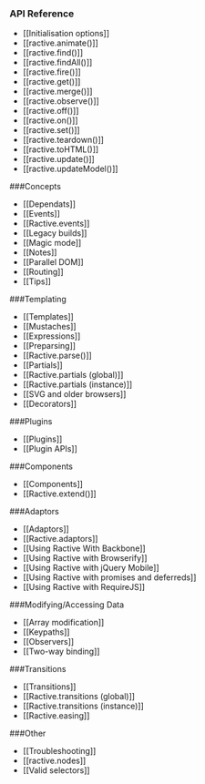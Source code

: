   
### API Reference

* [[Initialisation options]]
* [[ractive.animate()]]
* [[ractive.find()]]
* [[ractive.findAll()]]
* [[ractive.fire()]]
* [[ractive.get()]]
* [[ractive.merge()]]
* [[ractive.observe()]]
* [[ractive.off()]]
* [[ractive.on()]]
* [[ractive.set()]]
* [[ractive.teardown()]]
* [[ractive.toHTML()]]
* [[ractive.update()]]
* [[ractive.updateModel()]]

###Concepts
* [[Dependats]]
* [[Events]]
* [[Ractive.events]]
* [[Legacy builds]]
* [[Magic mode]]
* [[Notes]]
* [[Parallel DOM]]
* [[Routing]]
* [[Tips]]

###Templating
* [[Templates]]
* [[Mustaches]]
* [[Expressions]]
* [[Preparsing]]
* [[Ractive.parse()]]
* [[Partials]]
* [[Ractive.partials (global)]]
* [[Ractive.partials (instance)]]
* [[SVG and older browsers]]
* [[Decorators]]

###Plugins
* [[Plugins]]
* [[Plugin APIs]]

###Components
* [[Components]]
* [[Ractive.extend()]]

###Adaptors
* [[Adaptors]]
* [[Ractive.adaptors]]
* [[Using Ractive With Backbone]]
* [[Using Ractive with Browserify]]
* [[Using Ractive with jQuery Mobile]]
* [[Using Ractive with promises and deferreds]]
* [[Using Ractive with RequireJS]]

###Modifying/Accessing Data
* [[Array modification]]
* [[Keypaths]]
* [[Observers]]
* [[Two-way binding]]

###Transitions 
* [[Transitions]]
* [[Ractive.transitions (global)]]
* [[Ractive.transitions (instance)]]
* [[Ractive.easing]]

###Other
* [[Troubleshooting]]
* [[ractive.nodes]]
* [[Valid selectors]]